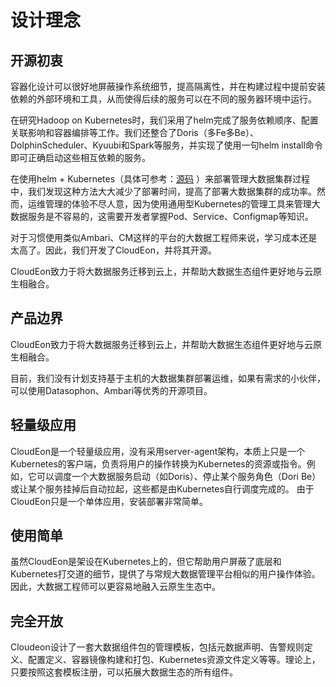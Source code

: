 # 设计理念

## 开源初衷
容器化设计可以很好地屏蔽操作系统细节，提高隔离性，并在构建过程中提前安装依赖的外部环境和工具，从而使得后续的服务可以在不同的服务器环境中运行。

在研究Hadoop on Kubernetes时，我们采用了helm完成了服务依赖顺序、配置关联影响和容器编排等工作。我们还整合了Doris（多Fe多Be）、DolphinScheduler、Kyuubi和Spark等服务，并实现了使用一句helm install命令即可正确启动这些相互依赖的服务。

在使用helm + Kubernetes（具体可参考：[源码](https://github.com/Kyofin/hadoop-k8s) ）来部署管理大数据集群过程中，我们发现这种方法大大减少了部署时间，提高了部署大数据集群的成功率。然而，运维管理的体验不尽人意，因为使用通用型Kubernetes的管理工具来管理大数据服务是不容易的，这需要开发者掌握Pod、Service、Configmap等知识。

对于习惯使用类似Ambari、CM这样的平台的大数据工程师来说，学习成本还是太高了。因此，我们开发了CloudEon，并将其开源。

CloudEon致力于将大数据服务迁移到云上，并帮助大数据生态组件更好地与云原生相融合。


## 产品边界
CloudEon致力于将大数据服务迁移到云上，并帮助大数据生态组件更好地与云原生相融合。

目前，我们没有计划支持基于主机的大数据集群部署运维，如果有需求的小伙伴，可以使用Datasophon、Ambari等优秀的开源项目。

## 轻量级应用
CloudEon是一个轻量级应用，没有采用server-agent架构，本质上只是一个Kubernetes的客户端，负责将用户的操作转换为Kubernetes的资源或指令。例如，它可以调度一个大数据服务启动（如Doris）、停止某个服务角色（Dori Be）或让某个服务挂掉后自动拉起，这些都是由Kubernetes自行调度完成的。
由于CloudEon只是一个单体应用，安装部署非常简单。  

## 使用简单
虽然CloudEon是架设在Kubernetes上的，但它帮助用户屏蔽了底层和Kubernetes打交道的细节，提供了与常规大数据管理平台相似的用户操作体验。因此，大数据工程师可以更容易地融入云原生生态中。  

## 完全开放
Cloudeon设计了一套大数据组件包的管理模板，包括元数据声明、告警规则定义、配置定义、容器镜像构建和打包、Kubernetes资源文件定义等等。理论上，只要按照这套模板注册，可以拓展大数据生态的所有组件。  